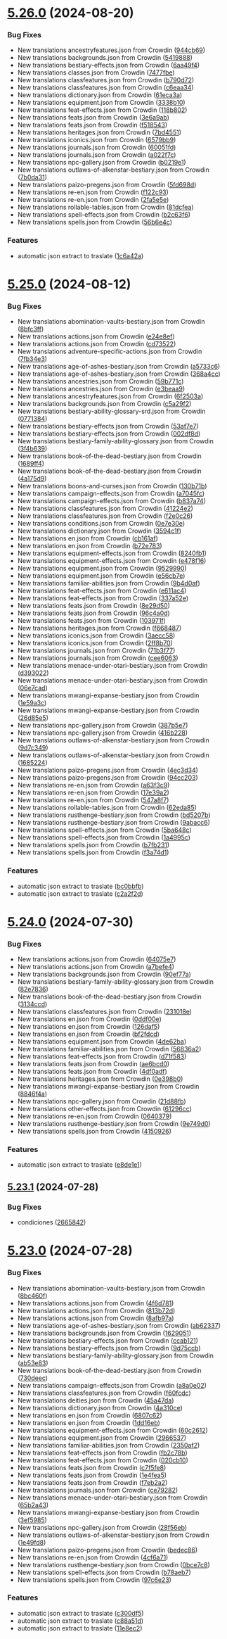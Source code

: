 # [5.26.0](https://github.com/allnnde/pf2e-esp-translation/compare/v5.25.0...v5.26.0) (2024-08-20)


### Bug Fixes

* New translations ancestryfeatures.json from Crowdin ([944cb69](https://github.com/allnnde/pf2e-esp-translation/commit/944cb6992ea58dcc41544cb837206499c379fb7f))
* New translations backgrounds.json from Crowdin ([5419888](https://github.com/allnnde/pf2e-esp-translation/commit/541988875831d42debbefaa60124210734f0555e))
* New translations bestiary-effects.json from Crowdin ([6aa49f4](https://github.com/allnnde/pf2e-esp-translation/commit/6aa49f4890ee91898d3d28134f0cf021a4c6a250))
* New translations classes.json from Crowdin ([7477fbe](https://github.com/allnnde/pf2e-esp-translation/commit/7477fbed7ae9868e0edbcb6d3ec0c2e4e3223cb6))
* New translations classfeatures.json from Crowdin ([b790d72](https://github.com/allnnde/pf2e-esp-translation/commit/b790d7215fbdd5febe3baa0309b122351b695d08))
* New translations classfeatures.json from Crowdin ([c6eaa34](https://github.com/allnnde/pf2e-esp-translation/commit/c6eaa34febab219bb8f80c0889da32c89d903bad))
* New translations dictionary.json from Crowdin ([61eca3a](https://github.com/allnnde/pf2e-esp-translation/commit/61eca3a89b712b0f75aab5f174351a7c55082372))
* New translations equipment.json from Crowdin ([3338b10](https://github.com/allnnde/pf2e-esp-translation/commit/3338b109b3dfddc871c99c25c58d184daf4259ea))
* New translations feat-effects.json from Crowdin ([118b802](https://github.com/allnnde/pf2e-esp-translation/commit/118b8026133a3a4534b9300870aa8ba2d8c8666b))
* New translations feats.json from Crowdin ([3e6a9ab](https://github.com/allnnde/pf2e-esp-translation/commit/3e6a9aba66fd9c8c2fe63d33ce31b8f65496f10a))
* New translations feats.json from Crowdin ([f518543](https://github.com/allnnde/pf2e-esp-translation/commit/f518543909ae6ad31fc5c334e08f0d49fec641ab))
* New translations heritages.json from Crowdin ([7bd4551](https://github.com/allnnde/pf2e-esp-translation/commit/7bd4551c4ae89209c8db90e8ba3c67d106dcac5d))
* New translations iconics.json from Crowdin ([6579bb9](https://github.com/allnnde/pf2e-esp-translation/commit/6579bb994f0e23144e1013ef98f53f3c035b392d))
* New translations journals.json from Crowdin ([60051fd](https://github.com/allnnde/pf2e-esp-translation/commit/60051fd440538678d5e50246c06577351776b064))
* New translations journals.json from Crowdin ([a022f7c](https://github.com/allnnde/pf2e-esp-translation/commit/a022f7c440a63afa4b8690f9af70890691f0d10a))
* New translations npc-gallery.json from Crowdin ([b0219e1](https://github.com/allnnde/pf2e-esp-translation/commit/b0219e168672a3e1048db4f5338fa5e6c9407bd3))
* New translations outlaws-of-alkenstar-bestiary.json from Crowdin ([7b0da31](https://github.com/allnnde/pf2e-esp-translation/commit/7b0da310337f40c179531cd72ad4b7cd3018305b))
* New translations paizo-pregens.json from Crowdin ([5fd698d](https://github.com/allnnde/pf2e-esp-translation/commit/5fd698d4cc4667633bd5b7dc217be9c339f97275))
* New translations re-en.json from Crowdin ([f122c93](https://github.com/allnnde/pf2e-esp-translation/commit/f122c93224ae508607074b2de4b9bfae4fab78fd))
* New translations re-en.json from Crowdin ([2fa5e5e](https://github.com/allnnde/pf2e-esp-translation/commit/2fa5e5ec899da4efa5ec6f91e54c10b70a7f9d80))
* New translations rollable-tables.json from Crowdin ([81dcfea](https://github.com/allnnde/pf2e-esp-translation/commit/81dcfea3c870fe4ef6dc4755ee6551cbd0a71fa9))
* New translations spell-effects.json from Crowdin ([b2c63f6](https://github.com/allnnde/pf2e-esp-translation/commit/b2c63f699344fdd76ddf3e6a1ffb02c370045490))
* New translations spells.json from Crowdin ([56b6e4c](https://github.com/allnnde/pf2e-esp-translation/commit/56b6e4ca35d859e4b3a9434d136fec066539ea24))


### Features

* automatic json extract to traslate ([1c6a42a](https://github.com/allnnde/pf2e-esp-translation/commit/1c6a42ac618b5bcac59d2c3860579feb1f8e3387))



# [5.25.0](https://github.com/allnnde/pf2e-esp-translation/compare/v5.24.0...v5.25.0) (2024-08-12)


### Bug Fixes

* New translations abomination-vaults-bestiary.json from Crowdin ([8bfc3ff](https://github.com/allnnde/pf2e-esp-translation/commit/8bfc3ff11bad058c01ea74abe08ae89fc1890faf))
* New translations actions.json from Crowdin ([e24e8ef](https://github.com/allnnde/pf2e-esp-translation/commit/e24e8ef89fd7c3bf1168cb6d3e458ffeb827e37d))
* New translations actions.json from Crowdin ([cd73522](https://github.com/allnnde/pf2e-esp-translation/commit/cd735228267357522f9d3d893e9af9670708e657))
* New translations adventure-specific-actions.json from Crowdin ([7fb34e3](https://github.com/allnnde/pf2e-esp-translation/commit/7fb34e34815fd065c34ac27274ef1a0dc2b38460))
* New translations age-of-ashes-bestiary.json from Crowdin ([a5733c6](https://github.com/allnnde/pf2e-esp-translation/commit/a5733c67657e62ae00a82f4746a58dfad9e0a038))
* New translations age-of-ashes-bestiary.json from Crowdin ([368a4cc](https://github.com/allnnde/pf2e-esp-translation/commit/368a4ccb23973181be06a5a703cbd76fd3e96139))
* New translations ancestries.json from Crowdin ([59b771c](https://github.com/allnnde/pf2e-esp-translation/commit/59b771c8f5c9c6647396c2fc195e3b4e54cdae1e))
* New translations ancestries.json from Crowdin ([e3beaa9](https://github.com/allnnde/pf2e-esp-translation/commit/e3beaa92049748e4a173f80c1326246f1fd89144))
* New translations ancestryfeatures.json from Crowdin ([6f2503a](https://github.com/allnnde/pf2e-esp-translation/commit/6f2503a3eb892b41dd985b4e01c87cb90fef1d0b))
* New translations backgrounds.json from Crowdin ([c5a29f2](https://github.com/allnnde/pf2e-esp-translation/commit/c5a29f2449b41f094ce7a08b5f6fff362d40c457))
* New translations bestiary-ability-glossary-srd.json from Crowdin ([0771384](https://github.com/allnnde/pf2e-esp-translation/commit/07713849e4dbd228a882bfe129b31af2c390ee3e))
* New translations bestiary-effects.json from Crowdin ([53af7e7](https://github.com/allnnde/pf2e-esp-translation/commit/53af7e7cad7dc4990a3ddd3fbbc002ad4bbcae98))
* New translations bestiary-effects.json from Crowdin ([002df8d](https://github.com/allnnde/pf2e-esp-translation/commit/002df8d84e9a4f2ca63ef876dc581d4a75cadcd9))
* New translations bestiary-family-ability-glossary.json from Crowdin ([3f4b639](https://github.com/allnnde/pf2e-esp-translation/commit/3f4b6396e98db8c99e39fc0549ac144b119c5697))
* New translations book-of-the-dead-bestiary.json from Crowdin ([1689ff4](https://github.com/allnnde/pf2e-esp-translation/commit/1689ff422bfee786d31d03b695957bc20a1d1b48))
* New translations book-of-the-dead-bestiary.json from Crowdin ([4a175d9](https://github.com/allnnde/pf2e-esp-translation/commit/4a175d958b203603b57aa5cbda6de839f9869e49))
* New translations boons-and-curses.json from Crowdin ([130b71b](https://github.com/allnnde/pf2e-esp-translation/commit/130b71b08034982afd3fc5c557f0746435a2540b))
* New translations campaign-effects.json from Crowdin ([a7045fc](https://github.com/allnnde/pf2e-esp-translation/commit/a7045fcd25d7df21bb878ea8952e18fa45f6f23c))
* New translations campaign-effects.json from Crowdin ([b837a74](https://github.com/allnnde/pf2e-esp-translation/commit/b837a74743f97d2038e7c35191f5aff02baf36f1))
* New translations classfeatures.json from Crowdin ([41224e2](https://github.com/allnnde/pf2e-esp-translation/commit/41224e293d68726a7cf2e8b52f8addecd117a47b))
* New translations classfeatures.json from Crowdin ([f2e0c26](https://github.com/allnnde/pf2e-esp-translation/commit/f2e0c261a65e378857fbe9c2106549bdc386ff22))
* New translations conditions.json from Crowdin ([0e7e30e](https://github.com/allnnde/pf2e-esp-translation/commit/0e7e30e21cc4b3107987d5b01f24c98b82a169ce))
* New translations dictionary.json from Crowdin ([3594c1f](https://github.com/allnnde/pf2e-esp-translation/commit/3594c1f638a532cfa783667dfac83192789a69eb))
* New translations en.json from Crowdin ([cb161af](https://github.com/allnnde/pf2e-esp-translation/commit/cb161afa4c0e6b5d4cacab1ebc3648569422fe09))
* New translations en.json from Crowdin ([b72e783](https://github.com/allnnde/pf2e-esp-translation/commit/b72e783833b7b212f781d38bd3764b3e4dc2c9af))
* New translations equipment-effects.json from Crowdin ([8240fb1](https://github.com/allnnde/pf2e-esp-translation/commit/8240fb1846686f60a825bded597203b87053b2a2))
* New translations equipment-effects.json from Crowdin ([e478f16](https://github.com/allnnde/pf2e-esp-translation/commit/e478f16fe851022d3dcbe5b1459808c8d40d34fa))
* New translations equipment.json from Crowdin ([9529990](https://github.com/allnnde/pf2e-esp-translation/commit/9529990a31916f38ddd06fe9cd76b8924f7acb86))
* New translations equipment.json from Crowdin ([e56cb7e](https://github.com/allnnde/pf2e-esp-translation/commit/e56cb7e414b77499e91fad72cad39044f73742f9))
* New translations familiar-abilities.json from Crowdin ([9b4d0af](https://github.com/allnnde/pf2e-esp-translation/commit/9b4d0af5e37d7496b98d3d6d368fde62c7b61a40))
* New translations feat-effects.json from Crowdin ([e611ac4](https://github.com/allnnde/pf2e-esp-translation/commit/e611ac4f741960d5fc7d7209681e256fdb719100))
* New translations feat-effects.json from Crowdin ([337a52e](https://github.com/allnnde/pf2e-esp-translation/commit/337a52ed1814ed5df66594f66109d38bae3a805d))
* New translations feats.json from Crowdin ([8e29d50](https://github.com/allnnde/pf2e-esp-translation/commit/8e29d50319f66bd09c3942b2302bf90eea85d703))
* New translations feats.json from Crowdin ([96c4a0d](https://github.com/allnnde/pf2e-esp-translation/commit/96c4a0d27d04772bd395a5b79dbef767673d8b44))
* New translations feats.json from Crowdin ([103971f](https://github.com/allnnde/pf2e-esp-translation/commit/103971f13911b63a5156af3f4dcafb8bd91123b9))
* New translations heritages.json from Crowdin ([f668487](https://github.com/allnnde/pf2e-esp-translation/commit/f668487a5fc006bad3f1e1352f970eb2010dbe64))
* New translations iconics.json from Crowdin ([3aecc58](https://github.com/allnnde/pf2e-esp-translation/commit/3aecc5886748caf77fa17d0d91bae2e5fab1de23))
* New translations iconics.json from Crowdin ([2ff8b70](https://github.com/allnnde/pf2e-esp-translation/commit/2ff8b7066c8cc6b0122aa225f6d96ff7e144454c))
* New translations journals.json from Crowdin ([71b3f77](https://github.com/allnnde/pf2e-esp-translation/commit/71b3f77c642de317bf530e11f1b7ad9227b13383))
* New translations journals.json from Crowdin ([cee6063](https://github.com/allnnde/pf2e-esp-translation/commit/cee606333de67bff3bb63b14dc4183f9179160ea))
* New translations menace-under-otari-bestiary.json from Crowdin ([d393022](https://github.com/allnnde/pf2e-esp-translation/commit/d3930225d8794cd4bbe9a75c44e79ca71843e935))
* New translations menace-under-otari-bestiary.json from Crowdin ([06e7cad](https://github.com/allnnde/pf2e-esp-translation/commit/06e7cadb9549c3506f06ea71bca9c6cf3b629be5))
* New translations mwangi-expanse-bestiary.json from Crowdin ([1e59a3c](https://github.com/allnnde/pf2e-esp-translation/commit/1e59a3c70401c29817d50e90d025ba2a7d277c0d))
* New translations mwangi-expanse-bestiary.json from Crowdin ([26d85e5](https://github.com/allnnde/pf2e-esp-translation/commit/26d85e5ee981d844e0196bca956fe9c02b0e16ee))
* New translations npc-gallery.json from Crowdin ([387b5e7](https://github.com/allnnde/pf2e-esp-translation/commit/387b5e7b0add975846d99b377bd3aa4b4c2af8ac))
* New translations npc-gallery.json from Crowdin ([416b228](https://github.com/allnnde/pf2e-esp-translation/commit/416b228bc607628737188395be1365ddb162bbb5))
* New translations outlaws-of-alkenstar-bestiary.json from Crowdin ([9d7c349](https://github.com/allnnde/pf2e-esp-translation/commit/9d7c34987cfcb799a77a5d6447756a52a98a3333))
* New translations outlaws-of-alkenstar-bestiary.json from Crowdin ([1685224](https://github.com/allnnde/pf2e-esp-translation/commit/16852240cda9e693a48084fc4f5340260bf05c43))
* New translations paizo-pregens.json from Crowdin ([4ec3d34](https://github.com/allnnde/pf2e-esp-translation/commit/4ec3d34511d493493951b257f81b960ad298c6e7))
* New translations paizo-pregens.json from Crowdin ([94cc203](https://github.com/allnnde/pf2e-esp-translation/commit/94cc20316cc5d4faaf873e34af547312895418eb))
* New translations re-en.json from Crowdin ([a63f3c9](https://github.com/allnnde/pf2e-esp-translation/commit/a63f3c98c13ed8e23a7c1cc62f2eab4d1f796ef1))
* New translations re-en.json from Crowdin ([17e39a2](https://github.com/allnnde/pf2e-esp-translation/commit/17e39a2db6fa6916da469bad5bc64fece7ca3ab8))
* New translations re-en.json from Crowdin ([547a8f7](https://github.com/allnnde/pf2e-esp-translation/commit/547a8f77914e81489d595134a56d026163c0e638))
* New translations rollable-tables.json from Crowdin ([62eda85](https://github.com/allnnde/pf2e-esp-translation/commit/62eda85a044b3ac652047b06b7cfd6c12cafa990))
* New translations rusthenge-bestiary.json from Crowdin ([bd5207b](https://github.com/allnnde/pf2e-esp-translation/commit/bd5207bdb9366b66874498ffae391f3b7a5e1d8e))
* New translations rusthenge-bestiary.json from Crowdin ([9abacc6](https://github.com/allnnde/pf2e-esp-translation/commit/9abacc6c5b2bd707a2f51fa81ce982f359951958))
* New translations spell-effects.json from Crowdin ([5ba648c](https://github.com/allnnde/pf2e-esp-translation/commit/5ba648c77ab66ec46c6f22a9c16f2e4902104569))
* New translations spell-effects.json from Crowdin ([1a4995c](https://github.com/allnnde/pf2e-esp-translation/commit/1a4995c725a30a48597f3468deac1cf9c508cbb5))
* New translations spells.json from Crowdin ([b7fb231](https://github.com/allnnde/pf2e-esp-translation/commit/b7fb23161dc249012819c02c99eab0d00427c101))
* New translations spells.json from Crowdin ([f3a74d1](https://github.com/allnnde/pf2e-esp-translation/commit/f3a74d1774e4d381cf5f65d44cb54d7cd44a069e))


### Features

* automatic json extract to traslate ([bc0bbfb](https://github.com/allnnde/pf2e-esp-translation/commit/bc0bbfb5448e448d2f7597311ef249b017dc43b0))
* automatic json extract to traslate ([c2a2f2d](https://github.com/allnnde/pf2e-esp-translation/commit/c2a2f2de46d1be000c26e3d64dbce3abb980f145))



# [5.24.0](https://github.com/allnnde/pf2e-esp-translation/compare/v5.23.1...v5.24.0) (2024-07-30)


### Bug Fixes

* New translations actions.json from Crowdin ([64075e7](https://github.com/allnnde/pf2e-esp-translation/commit/64075e7ae808d2ec461aa1585ad898c1b2e5afae))
* New translations actions.json from Crowdin ([a7befe4](https://github.com/allnnde/pf2e-esp-translation/commit/a7befe4d52338eb583bfe48355469472739c4707))
* New translations backgrounds.json from Crowdin ([90ef77a](https://github.com/allnnde/pf2e-esp-translation/commit/90ef77a480f3e83170c92ceb1c2becdde3d522e5))
* New translations bestiary-family-ability-glossary.json from Crowdin ([82e7836](https://github.com/allnnde/pf2e-esp-translation/commit/82e783642c82decb050c0243d32a652628bc48af))
* New translations book-of-the-dead-bestiary.json from Crowdin ([3134ccd](https://github.com/allnnde/pf2e-esp-translation/commit/3134ccd064b44feef6fd09acd4a3eb8505b325c7))
* New translations classfeatures.json from Crowdin ([231018e](https://github.com/allnnde/pf2e-esp-translation/commit/231018ebfb64585a4c267747ca794b581974880f))
* New translations en.json from Crowdin ([0ddf00e](https://github.com/allnnde/pf2e-esp-translation/commit/0ddf00eb638b8444e557d908f0b13a2aa8034352))
* New translations en.json from Crowdin ([126daf5](https://github.com/allnnde/pf2e-esp-translation/commit/126daf57c3a9c5ebbd863417b9c9643d445beda5))
* New translations en.json from Crowdin ([bf2fdcd](https://github.com/allnnde/pf2e-esp-translation/commit/bf2fdcdd19336cdbf42dde6f7eb7c91b2d371a44))
* New translations equipment.json from Crowdin ([4de62ba](https://github.com/allnnde/pf2e-esp-translation/commit/4de62ba808b719f41d1349c7fbd756c5e543f19d))
* New translations familiar-abilities.json from Crowdin ([56836a2](https://github.com/allnnde/pf2e-esp-translation/commit/56836a2301d630fef30bd723f7b0197946692bea))
* New translations feat-effects.json from Crowdin ([d71f583](https://github.com/allnnde/pf2e-esp-translation/commit/d71f583af2fc8f1a3064a0663cdbcea0deeba469))
* New translations feats.json from Crowdin ([ae6bcd0](https://github.com/allnnde/pf2e-esp-translation/commit/ae6bcd02aeb4dd3e57339797ce8299d69a8ddada))
* New translations feats.json from Crowdin ([4df0adf](https://github.com/allnnde/pf2e-esp-translation/commit/4df0adfffb20ae54cf04ac72505564dd907d5ab4))
* New translations heritages.json from Crowdin ([0e398b0](https://github.com/allnnde/pf2e-esp-translation/commit/0e398b027c8fb0f0b5301c73d5ce4e682da25368))
* New translations mwangi-expanse-bestiary.json from Crowdin ([8846f4a](https://github.com/allnnde/pf2e-esp-translation/commit/8846f4aa527c3a1993e8e5b7b4e121d20efc1316))
* New translations npc-gallery.json from Crowdin ([21d88fb](https://github.com/allnnde/pf2e-esp-translation/commit/21d88fbedd36c8683f1b0e6c0b28b0165eabe570))
* New translations other-effects.json from Crowdin ([61296cc](https://github.com/allnnde/pf2e-esp-translation/commit/61296cce33224bffa51cf5ab749fd3fccc8964c5))
* New translations re-en.json from Crowdin ([0640379](https://github.com/allnnde/pf2e-esp-translation/commit/064037978db7025a58ac4b30050b062d76233940))
* New translations rusthenge-bestiary.json from Crowdin ([9e749d0](https://github.com/allnnde/pf2e-esp-translation/commit/9e749d0f804ef015690028a36472df8b6a41e4a9))
* New translations spells.json from Crowdin ([4150926](https://github.com/allnnde/pf2e-esp-translation/commit/41509269ea6405f761007ff6e3bbb03bce63a178))


### Features

* automatic json extract to traslate ([e8de1e1](https://github.com/allnnde/pf2e-esp-translation/commit/e8de1e113175c7763dcd215332c2d5af4b38187f))



## [5.23.1](https://github.com/allnnde/pf2e-esp-translation/compare/v5.23.0...v5.23.1) (2024-07-28)


### Bug Fixes

* condiciones ([2665842](https://github.com/allnnde/pf2e-esp-translation/commit/2665842ecbcbe8289cdcd9d9ba080ed81bc3601c))



# [5.23.0](https://github.com/allnnde/pf2e-esp-translation/compare/v5.22.3...v5.23.0) (2024-07-28)


### Bug Fixes

* New translations abomination-vaults-bestiary.json from Crowdin ([8bc460f](https://github.com/allnnde/pf2e-esp-translation/commit/8bc460faeefb5f34ce98503e29cb3589f28ecf9b))
* New translations actions.json from Crowdin ([4f6d781](https://github.com/allnnde/pf2e-esp-translation/commit/4f6d7815d2443520fd08eeb953bfccbb1b57fe79))
* New translations actions.json from Crowdin ([813b72d](https://github.com/allnnde/pf2e-esp-translation/commit/813b72d16ca610a273d1f7acaed198920e7a5808))
* New translations actions.json from Crowdin ([8afb97a](https://github.com/allnnde/pf2e-esp-translation/commit/8afb97ae7c4c6c01667273bedf68fd5f28af87a4))
* New translations age-of-ashes-bestiary.json from Crowdin ([ab62337](https://github.com/allnnde/pf2e-esp-translation/commit/ab6233779b104c7f22af20642dce58f5990a3245))
* New translations backgrounds.json from Crowdin ([1629051](https://github.com/allnnde/pf2e-esp-translation/commit/162905161026376d233e8d92147d65ebc7d87c65))
* New translations bestiary-effects.json from Crowdin ([ccab121](https://github.com/allnnde/pf2e-esp-translation/commit/ccab1219ae071cd3b5d46a9becf14c3ebc13f49d))
* New translations bestiary-effects.json from Crowdin ([9d75ccb](https://github.com/allnnde/pf2e-esp-translation/commit/9d75ccb1904885389f57ac53b8aee891aa7549ef))
* New translations bestiary-family-ability-glossary.json from Crowdin ([ab53e83](https://github.com/allnnde/pf2e-esp-translation/commit/ab53e83435115152268776b2bb39791f260287d3))
* New translations book-of-the-dead-bestiary.json from Crowdin ([730deec](https://github.com/allnnde/pf2e-esp-translation/commit/730deec8268df3ff15e9e98a9cf432a6ca338380))
* New translations campaign-effects.json from Crowdin ([a8a0e02](https://github.com/allnnde/pf2e-esp-translation/commit/a8a0e020e94fe55a9d151fd44199ab1b4d359338))
* New translations classfeatures.json from Crowdin ([f60fcdc](https://github.com/allnnde/pf2e-esp-translation/commit/f60fcdc235a5395e33edd7ecbcecb060270cdc50))
* New translations deities.json from Crowdin ([45a47da](https://github.com/allnnde/pf2e-esp-translation/commit/45a47dac805d6da2a533ff57f6cd6c9a1ca048e7))
* New translations dictionary.json from Crowdin ([4a310ce](https://github.com/allnnde/pf2e-esp-translation/commit/4a310cefbc5845970ec36fe6c8ce3ad80f50ad4b))
* New translations en.json from Crowdin ([6807c62](https://github.com/allnnde/pf2e-esp-translation/commit/6807c62d0991bbf562ad49ad3782ee3ff58eeb96))
* New translations en.json from Crowdin ([1dd16eb](https://github.com/allnnde/pf2e-esp-translation/commit/1dd16eb7b8c3d957f848c9a56fd31aae35f31f7b))
* New translations equipment-effects.json from Crowdin ([60c2612](https://github.com/allnnde/pf2e-esp-translation/commit/60c2612f2a7de1498028a7c6fa06d3367c2aa8d1))
* New translations equipment.json from Crowdin ([2966537](https://github.com/allnnde/pf2e-esp-translation/commit/2966537332f214918906f33e388fe3f24193514a))
* New translations familiar-abilities.json from Crowdin ([2350af2](https://github.com/allnnde/pf2e-esp-translation/commit/2350af27d60229a06179311fba653cc99c5d083f))
* New translations feat-effects.json from Crowdin ([fb2c78b](https://github.com/allnnde/pf2e-esp-translation/commit/fb2c78beae482dd47d375fc209ed61e040dd8691))
* New translations feat-effects.json from Crowdin ([020cb10](https://github.com/allnnde/pf2e-esp-translation/commit/020cb10597928f2fc32cc09fedd6c91f3395f5cd))
* New translations feats.json from Crowdin ([c7f5fe8](https://github.com/allnnde/pf2e-esp-translation/commit/c7f5fe8be776b311c6c8dd8287f9f0b8982b97c1))
* New translations feats.json from Crowdin ([1e4fea5](https://github.com/allnnde/pf2e-esp-translation/commit/1e4fea559f7bc03b6184a4fbe4eadf5290aa11db))
* New translations feats.json from Crowdin ([f7eb2a2](https://github.com/allnnde/pf2e-esp-translation/commit/f7eb2a2caabf092558e837d59f9ca0f055e5c608))
* New translations journals.json from Crowdin ([ce79282](https://github.com/allnnde/pf2e-esp-translation/commit/ce79282df2c692340c961bc68a5e17cdf3c788a1))
* New translations menace-under-otari-bestiary.json from Crowdin ([65b2a43](https://github.com/allnnde/pf2e-esp-translation/commit/65b2a43cbaf8ae6cbba88aadb5cab399a49675a4))
* New translations mwangi-expanse-bestiary.json from Crowdin ([3ef5985](https://github.com/allnnde/pf2e-esp-translation/commit/3ef5985ee0cc7d633f9796e425a8dee82cdbb7b6))
* New translations npc-gallery.json from Crowdin ([28f56eb](https://github.com/allnnde/pf2e-esp-translation/commit/28f56eb4be1c330012c7840ec60a26258b44ccd5))
* New translations outlaws-of-alkenstar-bestiary.json from Crowdin ([1e49fd8](https://github.com/allnnde/pf2e-esp-translation/commit/1e49fd8c20f665625bd2674715008178fd5bd322))
* New translations paizo-pregens.json from Crowdin ([bedec86](https://github.com/allnnde/pf2e-esp-translation/commit/bedec86ee867b9a3104e0dad0e6ad74f24fd4319))
* New translations re-en.json from Crowdin ([4cf6a71](https://github.com/allnnde/pf2e-esp-translation/commit/4cf6a7152c713ceea9cfcb1e8db447042a266042))
* New translations rusthenge-bestiary.json from Crowdin ([0bce7c8](https://github.com/allnnde/pf2e-esp-translation/commit/0bce7c8bfa67425f66b0653ac37c2b4816de7ffd))
* New translations spell-effects.json from Crowdin ([b78aeb7](https://github.com/allnnde/pf2e-esp-translation/commit/b78aeb7906147bc575530b20e1f9dd76cc3fc888))
* New translations spells.json from Crowdin ([97c6e23](https://github.com/allnnde/pf2e-esp-translation/commit/97c6e239c4d307cbb56ed1e7fe3e20c1567eddf8))


### Features

* automatic json extract to traslate ([c300df5](https://github.com/allnnde/pf2e-esp-translation/commit/c300df5e0d14c5450fa539ea75285131170af052))
* automatic json extract to traslate ([c88a51d](https://github.com/allnnde/pf2e-esp-translation/commit/c88a51d6df40b4634313509f803cbd066ad8fae7))
* automatic json extract to traslate ([11e8ec2](https://github.com/allnnde/pf2e-esp-translation/commit/11e8ec23619a517dec8feef2f0c0e7dca7e3cbe2))



